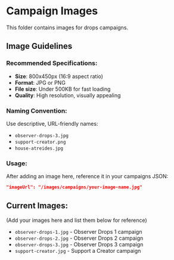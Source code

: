 # Campaign Images

This folder contains images for drops campaigns.

## Image Guidelines

### Recommended Specifications:
- **Size**: 800x450px (16:9 aspect ratio)
- **Format**: JPG or PNG
- **File size**: Under 500KB for fast loading
- **Quality**: High resolution, visually appealing

### Naming Convention:
Use descriptive, URL-friendly names:
- `observer-drops-3.jpg`
- `support-creator.png`
- `house-atreides.jpg`

### Usage:
After adding an image here, reference it in your campaigns JSON:
```json
"imageUrl": "/images/campaigns/your-image-name.jpg"
```

## Current Images:
(Add your images here and list them below for reference)

- `observer-drops-1.jpg` - Observer Drops 1 campaign
- `observer-drops-2.jpg` - Observer Drops 2 campaign  
- `observer-drops-3.jpg` - Observer Drops 3 campaign
- `support-creator.jpg` - Support a Creator campaign
